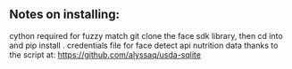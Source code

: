 ## Notes on installing:

cython required for fuzzy match
git clone the face sdk library, then cd into and pip install .
credentials file for face detect api
nutrition data thanks to the script at: https://github.com/alyssaq/usda-sqlite
